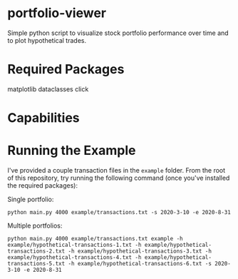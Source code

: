 # portfolio-viewer
Simple python script to visualize stock portfolio performance over time and to plot hypothetical trades.

# Required Packages
matplotlib
dataclasses
click

# Capabilities


# Running the Example
I've provided a couple transaction files in the `example` folder. From the root of this repository, try running the following command (once you've installed the required packages):

Single portfolio:
```
python main.py 4000 example/transactions.txt -s 2020-3-10 -e 2020-8-31
```

Multiple portfolios:
```
python main.py 4000 example/transactions.txt example -h example/hypothetical-transactions-1.txt -h example/hypothetical-transactions-2.txt -h example/hypothetical-transactions-3.txt -h example/hypothetical-transactions-4.txt -h example/hypothetical-transactions-5.txt -h example/hypothetical-transactions-6.txt -s 2020-3-10 -e 2020-8-31
```